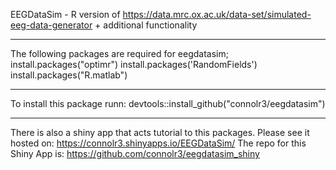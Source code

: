 EEGDataSim - R version of https://data.mrc.ox.ac.uk/data-set/simulated-eeg-data-generator + additional functionality
__________________
The following packages are required for eegdatasim;
install.packages("optimr")
install.packages('RandomFields')
install.packages("R.matlab")
__________________
To install this package runn:
devtools::install_github("connolr3/eegdatasim")
__________________
There is also a shiny app that acts tutorial to this packages. Please see it hosted on: https://connolr3.shinyapps.io/EEGDataSim/
The repo for this Shiny App is: https://github.com/connolr3/eegdatasim_shiny
